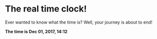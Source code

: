 # The real time clock!

Ever wanted to know what the time is? Well, your journey is about to end!

**The time is Dec 01, 2017, 14:12**